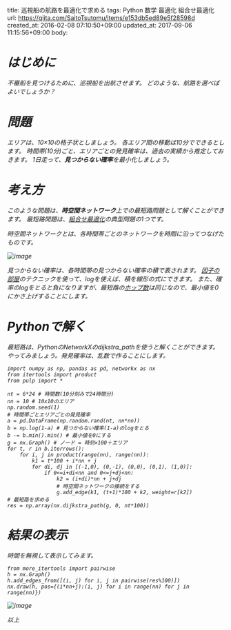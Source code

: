 title: 巡視船の航路を最適化で求める
tags: Python 数学 最適化 組合せ最適化
url: https://qiita.com/SaitoTsutomu/items/e153db5ed89e5f28598d
created_at: 2016-02-08 07:10:50+09:00
updated_at: 2017-09-06 11:15:56+09:00
body:

# <i class='fa fa-pencil' /> はじめに
不審船を見つけるために、巡視船を出航させます。
どのような、航路を選べばよいでしょうか？

# <i class='fa fa-pencil' /> 問題
エリアは、10×10の格子状としましょう。
各エリア間の移動は10分でできるとします。
時間帯(10分)ごと、エリアごとの発見確率は、過去の実績から推定しておきます。
1日走って、**見つからない確率**を最小化しましょう。

# <i class='fa fa-pencil' /> 考え方
このような問題は、**時空間ネットワーク**上での最短路問題として解くことができます。
最短路問題は、[組合せ最適化](http://qiita.com/SaitoTsutomu/items/bfbf4c185ed7004b5721)の典型問題の1つです。

時空間ネットワークとは、各時間帯ごとのネットワークを時間に沿ってつなげたものです。

![image](https://qiita-image-store.s3.amazonaws.com/0/13955/7ef6c6cd-2d90-b14d-ea8c-1644f84fb0ee.png)

見つからない確率は、各時間帯の見つからない確率の積で表されます。
[因子の部屋](http://qiita.com/SaitoTsutomu/items/cfa4c144ab7713766d48)のテクニックを使って、logを使えば、積を線形の式にできます。
また、確率のlogをとると負になりますが、最短路の[ホップ数](http://e-words.jp/w/%E3%83%9B%E3%83%83%E3%83%97%E6%95%B0.html)は同じなので、最小値を0にかさ上げすることにします。

# <i class='fa fa-pencil' /> Pythonで解く

最短路は、PythonのNetworkXのdijkstra_pathを使うと解くことができます。
やってみましょう。発見確率は、乱数で作ることにします。

```py3:python
import numpy as np, pandas as pd, networkx as nx
from itertools import product
from pulp import *

nt = 6*24 # 時間数(10分刻みで24時間分)
nn = 10 # 10x10のエリア
np.random.seed(1)
# 時間帯ごとエリアごとの発見確率
a = pd.DataFrame(np.random.rand(nt, nn*nn))
b = np.log(1-a) # 見つからない確率(1-a)のlogをとる
b -= b.min().min() # 最小値を0にする
g = nx.Graph() # ノード = 時刻×100＋エリア
for t, r in b.iterrows():
    for i, j in product(range(nn), range(nn)):
        k1 = t*100 + i*nn + j
        for di, dj in [(-1,0), (0,-1), (0,0), (0,1), (1,0)]:
            if 0<=i+di<nn and 0<=j+dj<nn:
                k2 = (i+di)*nn + j+dj
                # 時空間ネットワークの接続をする
                g.add_edge(k1, (t+1)*100 + k2, weight=r[k2])
# 最短路を求める
res = np.array(nx.dijkstra_path(g, 0, nt*100))
```

# <i class='fa fa-pencil' /> 結果の表示
時間を無視して表示してみます。

```py3:python
from more_itertools import pairwise
h = nx.Graph()
h.add_edges_from([(i, j) for i, j in pairwise(res%100)])
nx.draw(h, pos={(i*nn+j):(i, j) for i in range(nn) for j in range(nn)})
```

![image](https://qiita-image-store.s3.amazonaws.com/0/13955/3c5e1e38-6e75-3038-50f1-a3030cd296a0.png)

以上



